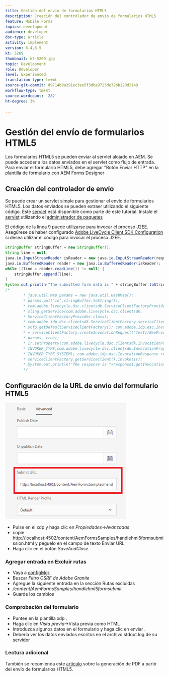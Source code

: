 ```yaml
---
title: Gestión del envío de formularios HTML5
description: Creación del controlador de envío de formularios HTML5
feature: Mobile Forms
topics: development
audience: developer
doc-type: article
activity: implement
version: 6.4,6.5
kt: 5269
thumbnail: kt-5269.jpg
topic: Development
role: Developer
level: Experienced
translation-type: tm+mt
source-git-commit: d9714b9a291ec3ee5f3dba9723de72bb120d2149
workflow-type: tm+mt
source-wordcount: '282'
ht-degree: 3%

---
```



# Gestión del envío de formularios HTML5

Los formularios HTML5 se pueden enviar al servlet alojado en AEM. Se puede acceder a los datos enviados en el servlet como flujo de entrada. Para enviar el formulario HTML5, debe agregar &quot;Botón Enviar HTTP&quot; en la plantilla de formulario con AEM Forms Designer

## Creación del controlador de envío

Se puede crear un servlet simple para gestionar el envío de formularios HTML5. Los datos enviados se pueden extraer utilizando el siguiente código. Este [servlet](assets/html5-submit-handler.zip) está disponible como parte de este tutorial. Instale el [servlet](assets/html5-submit-handler.zip) utilizando el [administrador de paquetes](http://localhost:4502/crx/packmgr/index.jsp)

El código de la línea 9 puede utilizarse para invocar el proceso J2EE. Asegúrese de haber configurado [Adobe LiveCycle Client SDK Configuration](https://helpx.adobe.com/aem-forms/6/submit-form-data-livecycle-process.html) si desea utilizar el código para invocar el proceso J2EE.

```java
StringBuffer stringBuffer = new StringBuffer();
String line = null;
java.io.InputStreamReader isReader = new java.io.InputStreamReader(request.getInputStream(), "UTF-8");
java.io.BufferedReader reader = new java.io.BufferedReader(isReader);
while ((line = reader.readLine()) != null) {
    stringBuffer.append(line);
}
System.out.println("The submitted form data is " + stringBuffer.toString());
/*
        * java.util.Map params = new java.util.HashMap();
        * params.put("in",stringBuffer.toString());
        * com.adobe.livecycle.dsc.clientsdk.ServiceClientFactoryProvider scfp =
        * sling.getService(com.adobe.livecycle.dsc.clientsdk.
        * ServiceClientFactoryProvider.class);
        * com.adobe.idp.dsc.clientsdk.ServiceClientFactory serviceClientFactory =
        * scfp.getDefaultServiceClientFactory(); com.adobe.idp.dsc.InvocationRequest ir
        * = serviceClientFactory.createInvocationRequest("Test1/NewProcess1", "invoke",
        * params, true);
        * ir.setProperty(com.adobe.livecycle.dsc.clientsdk.InvocationProperties.
        * INVOKER_TYPE,com.adobe.livecycle.dsc.clientsdk.InvocationProperties.
        * INVOKER_TYPE_SYSTEM); com.adobe.idp.dsc.InvocationResponse response1 =
        * serviceClientFactory.getServiceClient().invoke(ir);
        * System.out.println("The response is "+response1.getInvocationId());
        */
```


## Configuración de la URL de envío del formulario HTML5

![submit-url](assets/submit-url.PNG)

* Pulse en el xdp y haga clic en _Propiedades_->_Avanzadas_
* copie http://localhost:4502/content/AemFormsSamples/handlehml5formsubmission.html y péguelo en el campo de texto Enviar URL
* Haga clic en el botón _SaveAndClose_.

### Agregar entrada en Excluir rutas

* Vaya a [configMgr](http://localhost:4502/system/console/configMgr).
* Buscar _Filtro CSRF de Adobe Granite_
* Agregue la siguiente entrada en la sección Rutas excluidas
* _/content/AemFormsSamples/handlehml5formsubmit_
* Guarde los cambios

### Comprobación del formulario

* Puntee en la plantilla xdp .
* Haga clic en _Vista previa_->Vista previa como HTML
* Introduzca algunos datos en el formulario y haga clic en enviar .
* Debería ver los datos enviados escritos en el archivo stdout.log de su servidor

### Lectura adicional

También se recomienda este [artículo](https://docs.adobe.com/content/help/en/experience-manager-learn/forms/document-services/generate-pdf-from-mobile-form-submission-article.html) sobre la generación de PDF a partir del envío de formularios HTML5.




